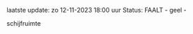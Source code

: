 laatste update: 
zo 12-11-2023 18:00   uur 
Status: FAALT - geel - 
<div class="service Y">schijfruimte</div>